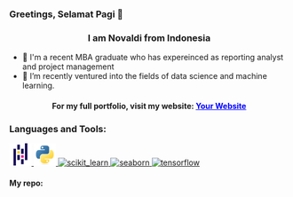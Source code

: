 ### Greetings, Selamat Pagi 👋

<!--
**envaldy/envaldy** is a ✨ _special_ ✨ repository because its `README.md` (this file) appears on your GitHub profile.

Here are some ideas to get you started:-->

<h3 align="center">I am Novaldi from Indonesia</h3>

- 🔭 I'm a recent MBA graduate who has expereinced as reporting analyst and project management
- 🌱 I’m recently ventured into the fields of data science and machine learning.

<h4 align="center">For my full portfolio, visit my website: <a href="https://envaldy.github.io/" style="color: blue;">Your Website</a></h4>


<p align="left">
</p>

<h3 align="left">Languages and Tools:</h3>
<p align="left"> <a href="https://pandas.pydata.org/" target="_blank" rel="noreferrer"> <img src="https://raw.githubusercontent.com/devicons/devicon/2ae2a900d2f041da66e950e4d48052658d850630/icons/pandas/pandas-original.svg" alt="pandas" width="40" height="40"/> </a> <a href="https://www.python.org" target="_blank" rel="noreferrer"> <img src="https://raw.githubusercontent.com/devicons/devicon/master/icons/python/python-original.svg" alt="python" width="40" height="40"/> </a> <a href="https://scikit-learn.org/" target="_blank" rel="noreferrer"> <img src="https://upload.wikimedia.org/wikipedia/commons/0/05/Scikit_learn_logo_small.svg" alt="scikit_learn" width="40" height="40"/> </a> <a href="https://seaborn.pydata.org/" target="_blank" rel="noreferrer"> <img src="https://seaborn.pydata.org/_images/logo-mark-lightbg.svg" alt="seaborn" width="40" height="40"/> </a> <a href="https://www.tensorflow.org" target="_blank" rel="noreferrer"> <img src="https://www.vectorlogo.zone/logos/tensorflow/tensorflow-icon.svg" alt="tensorflow" width="40" height="40"/> </a> </p>

<h4 align="left">My repo:</h4>
